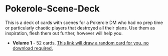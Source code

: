 # Pokerole-Scene-Deck

This is a deck of cards with scenes for a Pokerole DM who had no prep time or particularly chaotic players that destroyed all their plans. Use them as inspiration, flesh them out further, however will help you.

- **Volume 1** - 52 cards, [This link will draw a random card for you, no download required.](http://www.aurii.us/2022/01/26/scene-deck-card.html)
